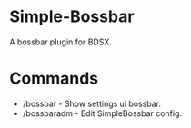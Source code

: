 # Simple-Bossbar
A bossbar plugin for BDSX.
# Commands
* /bossbar - Show settings ui bossbar.
* /bossbaradm - Edit SimpleBossbar config.